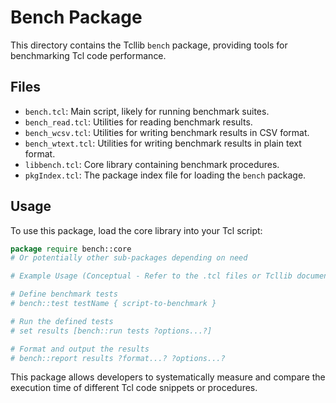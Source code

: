 # Bench Package

This directory contains the Tcllib `bench` package, providing tools for benchmarking Tcl code performance.

## Files

*   `bench.tcl`: Main script, likely for running benchmark suites.
*   `bench_read.tcl`: Utilities for reading benchmark results.
*   `bench_wcsv.tcl`: Utilities for writing benchmark results in CSV format.
*   `bench_wtext.tcl`: Utilities for writing benchmark results in plain text format.
*   `libbench.tcl`: Core library containing benchmark procedures.
*   `pkgIndex.tcl`: The package index file for loading the `bench` package.

## Usage

To use this package, load the core library into your Tcl script:

```tcl
package require bench::core
# Or potentially other sub-packages depending on need

# Example Usage (Conceptual - Refer to the .tcl files or Tcllib documentation)

# Define benchmark tests
# bench::test testName { script-to-benchmark }

# Run the defined tests
# set results [bench::run tests ?options...?]

# Format and output the results
# bench::report results ?format...? ?options...?
```

This package allows developers to systematically measure and compare the execution time of different Tcl code snippets or procedures. 